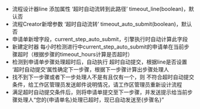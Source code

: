 - 流程设计器line 添加属性 ‘超时自动流转到此路径’ timeout_line(boolean)，默认否
- 流程Creator新增参数 ‘超时自动流转’ timeout_auto_submit(boolean)，默认否
- 申请单新增字段，current_step_auto_submit，引擎执行时自动计算此字段
- 新建定时器 每小时检测进行中current_step_auto_submit的申请单在当前步骤超时（根据步骤的timeout_hours计算是否超时）
- 检测到申请单步骤处理超时后，自动执行 超时自动提交，根据line是否设置 ‘超时自动提交’属性确定下一步骤，根据下一步骤计算出步骤处理人
- 找不到下一步骤或者下一步处理人不是有且仅有一个，则 不符合超时自动提交条件，给工作区管理员发送邮件说明情况，请工作区管理员重新设计流程
- 满足超时自动提交条件后，则将申请单提交至下一步骤，并发送提示给当前步骤处理人“您的{申请单名}处理已超时，现已自动发送至{步骤名}”